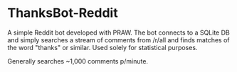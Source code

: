 ThanksBot-Reddit
================

A simple Reddit bot developed with PRAW.
The bot connects to a SQLite DB and simply searches a stream of comments from /r/all and finds matches of the word "thanks" or similar.
Used solely for statistical purposes.

Generally searches ~1,000 comments p/minute.
